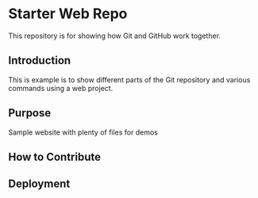 # Starter Web Repo

This repository is for showing how Git and GitHub work together.

## Introduction

This is example is to show different parts of the Git repository and various commands using a web project.

## Purpose

Sample website with plenty of files for demos

## How to Contribute

## Deployment
